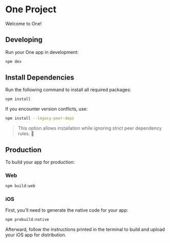 # One Project

Welcome to One!

## Developing

Run your One app in development:

```bash
npm dev
```

## Install Dependencies

Run the following command to install all required packages:

```bash
npm install
```

If you encounter version conflicts, use:

```bash
npm install --legacy-peer-deps
```

> This option allows installation while ignoring strict peer dependency rules. 🚀

## Production

To build your app for production:

### Web

```bash
npm build:web
```

### iOS

First, you'll need to generate the native code for your app:

```bash
npm prebuild:native
```

Afterward, follow the instructions printed in the terminal to build and upload your iOS app for distribution.
